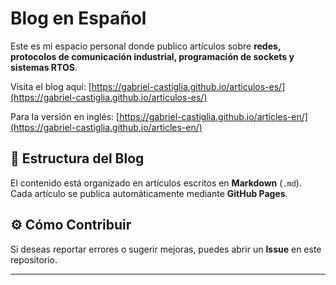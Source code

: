 # Blog en Español

Este es mi espacio personal donde publico artículos sobre **redes, protocolos de comunicación industrial, programación de sockets y sistemas RTOS**.

Visita el blog aquí: [https://gabriel-castiglia.github.io/articulos-es/](https://gabriel-castiglia.github.io/articulos-es/)

Para la versión en inglés: [https://gabriel-castiglia.github.io/articles-en/](https://gabriel-castiglia.github.io/articles-en/)

## 📂 Estructura del Blog
El contenido está organizado en artículos escritos en **Markdown** (`.md`). Cada artículo se publica automáticamente mediante **GitHub Pages**.

## ⚙️ Cómo Contribuir
Si deseas reportar errores o sugerir mejoras, puedes abrir un **Issue** en este repositorio.

---
